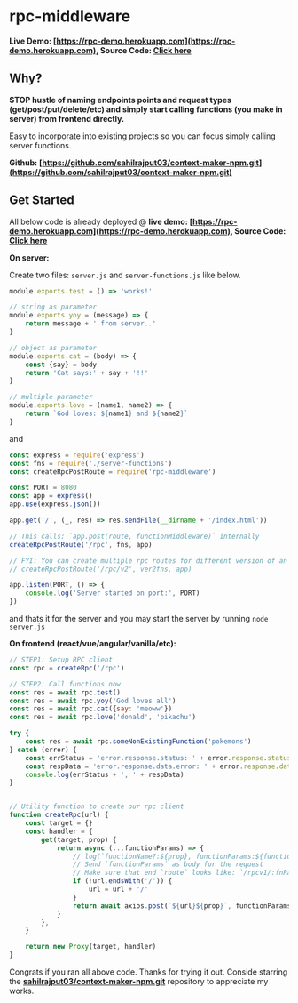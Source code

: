 # rpc-middleware

**Live Demo: [https://rpc-demo.herokuapp.com](https://rpc-demo.herokuapp.com), Source Code: [Click here](https://github.com/sahilrajput03/learn-rpc-middlewares/tree/main/my-rpc)**

## Why?

**STOP hustle of naming endpoints points and request types (get/post/put/delete/etc) and simply start calling functions (you make in server) from frontend directly.**

Easy to incorporate into existing projects so you can focus simply calling server functions.

**Github: [https://github.com/sahilrajput03/context-maker-npm.git](https://github.com/sahilrajput03/context-maker-npm.git)**

## Get Started

All below code is already deployed @ **live demo: [https://rpc-demo.herokuapp.com](https://rpc-demo.herokuapp.com), Source Code: [Click here](https://github.com/sahilrajput03/learn-rpc-middlewares/tree/main/my-rpc)**

**On server:**

Create two files: `server.js` and `server-functions.js` like below.

```js
module.exports.test = () => 'works!'

// string as parameter
module.exports.yoy = (message) => {
	return message + ' from server..'
}

// object as parameter
module.exports.cat = (body) => {
	const {say} = body
	return 'Cat says:' + say + '!!'
}

// multiple parameter
module.exports.love = (name1, name2) => {
	return `God loves: ${name1} and ${name2}`
}
```

and

```js
const express = require('express')
const fns = require('./server-functions')
const createRpcPostRoute = require('rpc-middleware')

const PORT = 8080
const app = express()
app.use(express.json())

app.get('/', (_, res) => res.sendFile(__dirname + '/index.html'))

// This calls: `app.post(route, functionMiddleware)` internally
createRpcPostRoute('/rpc', fns, app)

// FYI: You can create multiple rpc routes for different version of an api
// createRpcPostRoute('/rpc/v2', ver2fns, app)

app.listen(PORT, () => {
	console.log('Server started on port:', PORT)
})
```

and thats it for the server and you may start the server by running `node server.js`

**On frontend (react/vue/angular/vanilla/etc):**

```js
// STEP1: Setup RPC client
const rpc = createRpc('/rpc')

// STEP2: Call functions now
const res = await rpc.test()
const res = await rpc.yoy('God loves all')
const res = await rpc.cat({say: 'meoww'})
const res = await rpc.love('donald', 'pikachu')

try {
	const res = await rpc.someNonExistingFunction('pokemons')
} catch (error) {
	const errStatus = 'error.response.status: ' + error.response.status
	const respData = 'error.response.data.error: ' + error.response.data.error
	console.log(errStatus + ', ' + respData)
}


// Utility function to create our rpc client
function createRpc(url) {
	const target = {}
	const handler = {
		get(target, prop) {
			return async (...functionParams) => {
				// log(`functionName?:${prop}, functionParams:${functionParams}`)
				// Send `functionParams` as body for the request
				// Make sure that end `route` looks like: `/rpcv1/:fnParam`. And *not* like `/rpcv1:fnParam` coz that causes route mismatch.
				if (!url.endsWith('/')) {
					url = url + '/'
				}
				return await axios.post(`${url}${prop}`, functionParams)
			}
		},
	}

	return new Proxy(target, handler)
}
```

Congrats if you ran all above code. Thanks for trying it out. Conside starring the **[sahilrajput03/context-maker-npm.git](https://github.com/sahilrajput03/context-maker-npm.git)** repository to appreciate my works.

